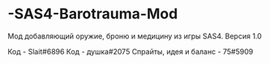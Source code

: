 # -SAS4-Barotrauma-Mod
Мод добавляющий оружие, броню и медицину из игры SAS4.
Версия 1.0

Код - Slait#6896
Код - душка#2075
Спрайты, идея и баланс - 75#5909

